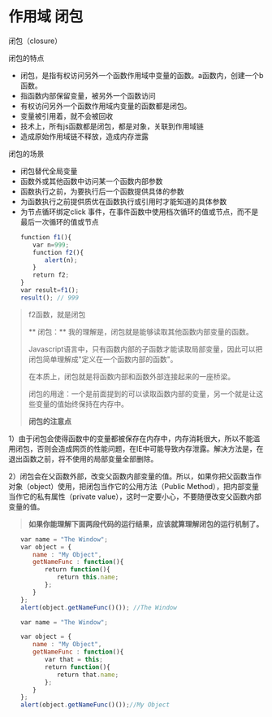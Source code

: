 # 作用域 闭包

闭包（closure）





闭包的特点

* 闭包，是指有权访问另外一个函数作用域中变量的函数。a函数内，创建一个b函数。
* 指函数内部保留变量，被另外一个函数访问
* 有权访问另外一个函数作用域内变量的函数都是闭包。
* 变量被引用着，就不会被回收
* 技术上，所有js函数都是闭包，都是对象，关联到作用域链
* 造成原始作用域链不释放，造成内存泄露

闭包的场景

* 闭包替代全局变量
* 函数外或其他函数中访问某一个函数内部参数
* 函数执行之前，为要执行后一个函数提供具体的参数
* 为函数执行之前提供质优在函数执行或引用时才能知道的具体参数
* 为节点循环绑定click 事件，在事件函数中使用档次循环的值或节点，而不是最后一次循环的值或节点



```javascript
　　function f1(){
　　　　var n=999;
　　　　function f2(){
　　　　　　alert(n); 
　　　　}
　　　　return f2;
　　}
　　var result=f1();
　　result(); // 999
```

> f2函数，就是闭包
>
> \*\* 闭包：\*\* 我的理解是，闭包就是能够读取其他函数内部变量的函数。
>
> Javascript语言中，只有函数内部的子函数才能读取局部变量，因此可以把闭包简单理解成"定义在一个函数内部的函数"。
>
> 在本质上，闭包就是将函数内部和函数外部连接起来的一座桥梁。
>
> 闭包的用途：一个是前面提到的可以读取函数内部的变量，另一个就是让这些变量的值始终保持在内存中。
>
> **闭包的注意点**

1）由于闭包会使得函数中的变量都被保存在内存中，内存消耗很大，所以不能滥用闭包，否则会造成网页的性能问题，在IE中可能导致内存泄露。解决方法是，在退出函数之前，将不使用的局部变量全部删除。

2）闭包会在父函数外部，改变父函数内部变量的值。所以，如果你把父函数当作对象（object）使用，把闭包当作它的公用方法（Public Method），把内部变量当作它的私有属性（private value），这时一定要小心，不要随便改变父函数内部变量的值。

> **如果你能理解下面两段代码的运行结果，应该就算理解闭包的运行机制了。**

```javascript
　　var name = "The Window";
　　var object = {
　　　　name : "My Object",
　　　　getNameFunc : function(){
　　　　　　return function(){
　　　　　　　　return this.name;
　　　　　　};
　　　　}
　　};
　　alert(object.getNameFunc()()); //The Window
```

```javascript
　　var name = "The Window";

　　var object = {
　　　　name : "My Object",
　　　　getNameFunc : function(){
　　　　　　var that = this;
　　　　　　return function(){
　　　　　　　　return that.name;
　　　　　　};
　　　　}
　　};
　　alert(object.getNameFunc()());//My Object
```

